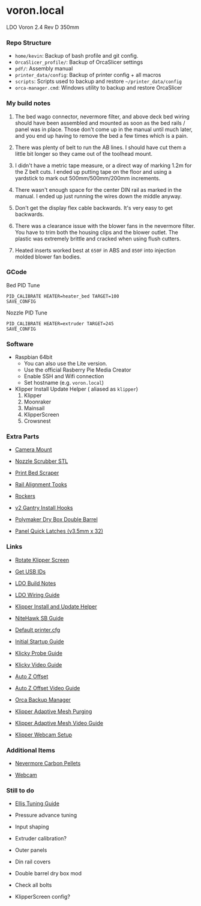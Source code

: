 # voron.local

LDO Voron 2.4 Rev D 350mm

### Repo Structure

- `home/kevin`: Backup of bash profile and git config.
- `OrcaSlicer_profile/`: Backup of OrcaSlicer settings
- `pdf/`: Assembly manual
- `printer_data/config`: Backup of printer config + all macros
- `scripts`: Scripts used to backup and restore `~/printer_data/config`
- `orca-manager.cmd`: Windows utility to backup and restore OrcaSlicer

### My build notes

1. The bed wago connector, nevermore filter, and above deck bed wiring should have been assembled and mounted as soon as the bed rails / panel was in place. Those don't come up in the manual until much later, and you end up having to remove the bed a few times which is a pain.

1. There was plenty of belt to run the AB lines. I should have cut them a little bit longer so they came out of the toolhead mount.

1. I didn't have a metric tape measure, or a direct way of marking 1.2m for the Z belt cuts. I ended up putting tape on the floor and using a yardstick to mark out 500mm/500mm/200mm increments.

1. There wasn't enough space for the center DIN rail as marked in the manual. I ended up just running the wires down the middle anyway.

1. Don't get the display flex cable backwards. It's very easy to get backwards.

1. There was a clearance issue with the blower fans in the nevermore filter. You have to trim both the housing clips and the blower outlet. The plastic was extremely brittle and cracked when using flush cutters.

1. Heated inserts worked best at `650F` in ABS and `850F` into injection molded blower fan bodies.

### GCode

Bed PID Tune
```
PID_CALIBRATE HEATER=heater_bed TARGET=100
SAVE_CONFIG
```

Nozzle PID Tune
```
PID_CALIBRATE HEATER=extruder TARGET=245
SAVE_CONFIG
```

### Software

- Raspbian 64bit
    - You can also use the Lite version.
    - Use the official Rasberry Pie Media Creator
    - Enable SSH and Wifi connection
    - Set hostname (e.g. `voron.local`)
- Klipper Install Update Helper ( aliased as `klipper`)
    1. Klipper
    2. Moonraker
    3. Mainsail
    5. KlipperScreen
    14. Crowsnest

### Extra Parts

- [Camera Mount](https://www.printables.com/model/1041349-ov5640-camera-mount-0-180deg/files)

- [Nozzle Scrubber STL](https://www.printables.com/model/201999-nozzle-scrubber-with-a-little-bucket-for-voron-24)

- [Print Bed Scraper](https://www.printables.com/model/512935-print-bed-scraper)

- [Rail Alignment Tooks](https://www.printables.com/model/450861-mgn9-mgn12-linear-rail-2020-alignment-tools/files)

- [Rockers](https://www.printables.com/model/456448-service-rockers-voron-v2-vtv1/collections)

- [v2 Gantry Install Hooks](https://www.printables.com/model/173635-voron-v24-gantry-installation-hook-new-version/files)

- [Polymaker Dry Box Double Barrel](https://www.printables.com/model/865750-polymaker-polydryer-double-barrel-mod)

- [Panel Quick Latches (v3.5mm x 32)](https://www.printables.com/model/172368-voron-24-filament-latch-or-any-2020-extrusion)

### Links

- [Rotate Klipper Screen](https://docs.ldomotors.com/en/guides/btt_43_rotate_guide)

- [Get USB IDs](https://docs.ldomotors.com/en/guides/klipper_id)

- [LDO Build Notes](https://docs.ldomotors.com/en/voron/voron2/build-faq)

- [LDO Wiring Guide](https://docs.ldomotors.com/en/voron/voron2/wiring_guide_rev_d)

- [Klipper Install and Update Helper](https://github.com/dw-0/kiauh)

- [NiteHawk SB Guide](https://docs.ldomotors.com/en/Toolboard/nitehawk-sb)

- [Default printer.cfg](https://raw.githubusercontent.com/MotorDynamicsLab/LDOVoron2/refs/heads/main/Firmware/leviathan-printer-rev-d.cfg)

- [Initial Startup Guide](https://docs.vorondesign.com/build/startup/)

- [Klicky Probe Guide](https://github.com/jlas1/Klicky-Probe/tree/main/Printers/Voron/v1.8_v2.4_Legacy_Trident)

- [Klicky Video Guide](https://www.youtube.com/watch?v=dWMh_TOIBIo)

- [Auto Z Offset](https://github.com/protoloft/klipper_z_calibration/wiki/How-To-Install-It)

- [Auto Z Offset Video Guide](https://www.youtube.com/watch?v=oQYHFecsTto)

- [Orca Backup Manager](https://ilkos-home.blogspot.com/p/orca-slicer-pm.html)

- [Klipper Adaptive Mesh Purging](https://github.com/kyleisah/Klipper-Adaptive-Meshing-Purging)

- [Klipper Adaptive Mesh Video Guide](https://www.youtube.com/watch?v=HydfV8h4p60)

- [Klipper Webcam Setup](https://www.obico.io/blog/klipper-camera-mainsail/)

### Additional Items

- [Nevermore Carbon Pellets](https://www.amazon.com/dp/B01GN7ZQ70?ref=ppx_yo2ov_dt_b_fed_asin_title)

- [Webcam](https://www.amazon.com/dp/B0CC98XCHH?ref=ppx_yo2ov_dt_b_fed_asin_title&th=1)

### Still to do

- [Ellis Tuning Guide](https://ellis3dp.com/Print-Tuning-Guide/)

- Pressure advance tuning
- Input shaping
- Extruder calibration?
- Outer panels
- Din rail covers
- Double barrel dry box mod
- Check all bolts
- KlipperScreen config?
